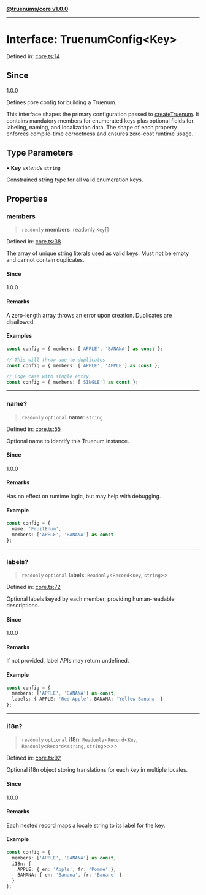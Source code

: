 [**@truenums/core v1.0.0**](../index.md)

***

# Interface: TruenumConfig\<Key\>

Defined in: [core.ts:14](https://github.com/ethan-wickstrom/truenums/blob/b5a11edef0163b51f94dc242f445389d81c0496c/src/core.ts#L14)

## Since

1.0.0

Defines core config for building a Truenum.

This interface shapes the primary configuration passed to [createTruenum](../functions/createTruenum.md). It
contains mandatory members for enumerated keys plus optional fields for labeling,
naming, and localization data. The shape of each property enforces compile-time
correctness and ensures zero-cost runtime usage.

## Type Parameters

• **Key** *extends* `string`

Constrained string type for all valid enumeration keys.

## Properties

### members

> `readonly` **members**: readonly `Key`[]

Defined in: [core.ts:38](https://github.com/ethan-wickstrom/truenums/blob/b5a11edef0163b51f94dc242f445389d81c0496c/src/core.ts#L38)

The array of unique string literals used as valid keys.
Must not be empty and cannot contain duplicates.

#### Since

1.0.0

#### Remarks

A zero-length array throws an error upon creation. Duplicates are disallowed.

#### Examples

```ts
const config = { members: ['APPLE', 'BANANA'] as const };
```

```ts
// This will throw due to duplicates
const config = { members: ['APPLE', 'APPLE'] as const };
```

```ts
// Edge case with single entry
const config = { members: ['SINGLE'] as const };
```

***

### name?

> `readonly` `optional` **name**: `string`

Defined in: [core.ts:55](https://github.com/ethan-wickstrom/truenums/blob/b5a11edef0163b51f94dc242f445389d81c0496c/src/core.ts#L55)

Optional name to identify this Truenum instance.

#### Since

1.0.0

#### Remarks

Has no effect on runtime logic, but may help with debugging.

#### Example

```ts
const config = {
  name: 'FruitEnum',
  members: ['APPLE', 'BANANA'] as const
};
```

***

### labels?

> `readonly` `optional` **labels**: `Readonly`\<`Record`\<`Key`, `string`\>\>

Defined in: [core.ts:72](https://github.com/ethan-wickstrom/truenums/blob/b5a11edef0163b51f94dc242f445389d81c0496c/src/core.ts#L72)

Optional labels keyed by each member, providing human-readable descriptions.

#### Since

1.0.0

#### Remarks

If not provided, label APIs may return undefined.

#### Example

```ts
const config = {
  members: ['APPLE', 'BANANA'] as const,
  labels: { APPLE: 'Red Apple', BANANA: 'Yellow Banana' }
};
```

***

### i18n?

> `readonly` `optional` **i18n**: `Readonly`\<`Record`\<`Key`, `Readonly`\<`Record`\<`string`, `string`\>\>\>\>

Defined in: [core.ts:92](https://github.com/ethan-wickstrom/truenums/blob/b5a11edef0163b51f94dc242f445389d81c0496c/src/core.ts#L92)

Optional i18n object storing translations for each key in multiple locales.

#### Since

1.0.0

#### Remarks

Each nested record maps a locale string to its label for the key.

#### Example

```ts
const config = {
  members: ['APPLE', 'BANANA'] as const,
  i18n: {
    APPLE: { en: 'Apple', fr: 'Pomme' },
    BANANA: { en: 'Banana', fr: 'Banane' }
  }
};
```
